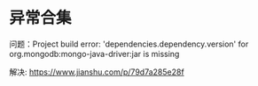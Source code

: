 # 异常合集

问题：Project build error: 'dependencies.dependency.version' for org.mongodb:mongo-java-driver:jar is missing

解决: <https://www.jianshu.com/p/79d7a285e28f>

